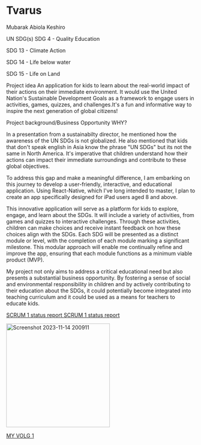 # Tvarus
Mubarak Abiola Keshiro

UN SDG(s)
SDG 4 - Quality Education 

SDG 13 - Climate Action 

SDG 14 - Life below water 

SDG 15 - Life on Land

Project idea
An application for kids to learn about the real-world impact of their actions on their immediate environment. It would use the United Nation's Sustainable Development Goals as a framework to engage users in activities, games, quizzes, and challenges.It's a fun and informative way to inspire the next generation of global citizens!

Project background/Business Opportunity
WHY?

In a presentation from a sustainabilty director, he mentioned how the awareness of  the UN SDGs is not globalized. He also mentioned that kids that don't speak english in Asia know the phrase "UN SDGs" but its not the same  in North America. It's imperative that children understand how their actions can impact their immediate surroundings and contribute to these global objectives.

To address this gap and make a meaningful difference, I am embarking on this journey to develop a user-friendly, interactive, and educational application. Using React-Native, which I've long intended to master, I plan to create an app specifically designed for iPad users aged 8 and above.

This innovative application will serve as a platform for kids to explore, engage, and learn about the SDGs. It will include a variety of activities, from games and quizzes to interactive challenges. Through these activities, children can make choices and receive instant feedback on how these choices align with the SDGs. Each SDG will be presented as a distinct module or level, with the completion of each module marking a significant milestone. This modular approach will enable me continually refine and improve the app, ensuring that each module functions as a minimum viable product (MVP).

My project not only aims to address a critical educational need but also presents a substantial business opportunity. By fostering a sense of social and environmental responsibility in children and by actively contributing to their education about the SDGs, it could potentially become integrated into teaching curriculum and it could be used as a means for teachers to educate kids. 

<a href="https://github.com/KeshiroM/Tvarus/blob/main/Project%20documentation/SCRUM%201-%20Project%20Status%20Report.pdf"> SCRUM 1 status report </a>
<a href="https://github.com/KeshiroM/Tvarus/blob/main/Project%20documentation/SCRUM%202-Project%20Status%20Report.pdf"> SCRUM 1 status report </a>
<p> </p>
<img width="276" alt="Screenshot 2023-11-14 200911" src="https://github.com/KeshiroM/Tvarus/assets/98908030/eef5ad82-4e59-4919-90b9-419ede61dda4">



<a href= "https://youtu.be/MrDXczLGqUo"> MY VOLG 1 </a> 
